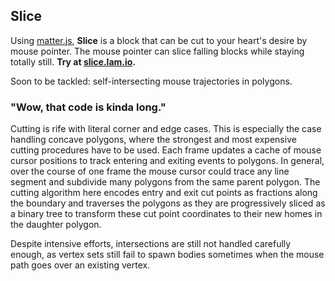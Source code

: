 ## Slice

Using [matter.js](http://brm.io/matter-js/), **Slice** is a block that can be cut to your heart's desire by mouse pointer. The mouse pointer can slice falling blocks while staying totally still. **Try at [slice.lam.io](slice.lam.io).**

Soon to be tackled: self-intersecting mouse trajectories in polygons.

### "Wow, that code is kinda long."

Cutting is rife with literal corner and edge cases. This is especially the case handling concave polygons, where the strongest and most expensive cutting procedures have to be used. Each frame updates a cache of mouse cursor positions to track entering and exiting events to polygons. In general, over the course of one frame the mouse cursor could trace any line segment and subdivide many polygons from the same parent polygon. The cutting algorithm here encodes entry and exit cut points as fractions along the boundary and traverses the polygons as they are progressively sliced as a binary tree to transform these cut point coordinates to their new homes in the daughter polygon.

Despite intensive efforts, intersections are still not handled carefully enough, as vertex sets still fail to spawn bodies sometimes when the mouse path goes over an existing vertex.